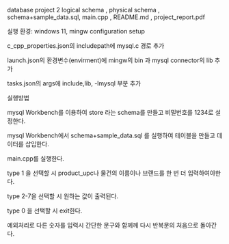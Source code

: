 database project 2 logical schema , physical schema , schema+sample_data.sql, main.cpp , README.md , project_report.pdf

실행 환경: windows 11, mingw configuration setup

c_cpp_properties.json의 includepath에 mysql.c 경로 추가

launch.json의 환경변수(envirment)에 mingw의 bin 과 mysql connector의 lib 추가

tasks.json의 args에 include,lib, -lmysql 부분 추가

실행방법

mysql Workbench를 이용하여 store 라는 schema를 만들고 비밀번호를 1234로 설정한다.

mysql Workbench에서 schema+sample_data.sql 를 실행하여 테이블을 만들고 데이터를 삽입한다.

main.cpp를 실행한다.

type 1 을 선택할 시 product_upc나 물건의 이름이나 브랜드를 한 번 더 입력하여야한다.

type 2-7을 선택할 시 원하는 값이 출력된다.

type 0 을 선택할 시 exit한다.

예외처리로 다른 숫자를 입력시 간단한 문구와 함께께 다시 반복문의 처음으로 돌아간다.
